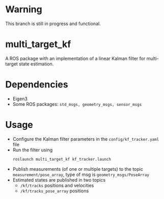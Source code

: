 # Warning
This branch is still in progress and functional.

# multi_target_kf
A ROS package with an implementation of a linear Kalman filter for multi-target state estimation.
# Dependencies
* Eigen3
* Some ROS packages:  `std_msgs, geometry_msgs, sensor_msgs`

# Usage
* Configure the Kalman filter parameters in the `config/kf_tracker.yaml` file
* Run the filter using
  ```bash
  roslaunch multi_target_kf kf_tracker.launch 
  ```
* Publish measurements (of one or multiple targets) to the topic `measurement/pose_array`, type of msg is `geometry_msgs/PoseArray`
* Estimated states are published in two topics
  * `/kf/tracks` positions and velocities
  * `/kf/tracks_pose_array` positions
